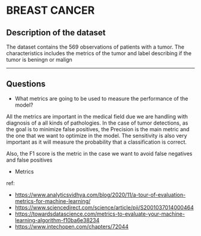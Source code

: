 # BREAST CANCER

Description of the dataset
-------

The dataset contains the 569 observations of patients with a tumor. The characteristics includes the metrics of the tumor and label describing if the tumor is beningn or malign

-------

Questions
------

- What metrics are going to be used to measure the performance of the model?
  
All the metrics are important in the medical field due we are handling with diagnosis of
a all kinds of pathologies. In the case of tumor detections, as the goal is to minimize false
positives, the Precision is the main metric and the one that we want to optimize in the model.
The sensitivity is also very important as it will measure the probability that a classification
is correct.

Also, the F1 score is the metric in the case we want to avoid false negatives and false positives

- Metrics


ref:
  * https://www.analyticsvidhya.com/blog/2020/11/a-tour-of-evaluation-metrics-for-machine-learning/
  * https://www.sciencedirect.com/science/article/pii/S2001037014000464
  * https://towardsdatascience.com/metrics-to-evaluate-your-machine-learning-algorithm-f10ba6e38234
  * https://www.intechopen.com/chapters/72044
